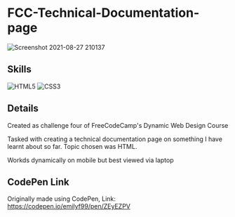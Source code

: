 # FCC-Technical-Documentation-page
![Screenshot 2021-08-27 210137](https://user-images.githubusercontent.com/72047699/131182506-8a3e9537-9132-41fe-93ec-023a27b416a2.png)
## Skills
![HTML5](https://img.shields.io/badge/html5-%23E34F26.svg?style=for-the-badge&logo=html5&logoColor=white)
![CSS3](https://img.shields.io/badge/css3-%231572B6.svg?style=for-the-badge&logo=css3&logoColor=white)

## Details
Created as challenge four of FreeCodeCamp's Dynamic Web Design Course 

Tasked with creating a technical documentation page on something I have learnt about so far. Topic chosen was HTML. 

Workds dynamically on mobile but best viewed via laptop

## CodePen Link
Originally made using CodePen, Link: https://codepen.io/emilyf99/pen/ZEyEZPV

